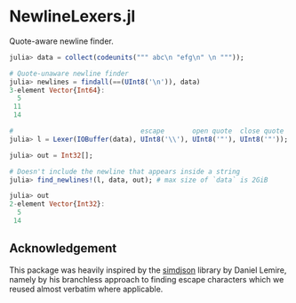 # NewlineLexers.jl

Quote-aware newline finder.

```julia
julia> data = collect(codeunits(""" abc\n "efg\n" \n """));

# Quote-unaware newline finder
julia> newlines = findall(==(UInt8('\n')), data)
3-element Vector{Int64}:
  5
 11
 14

#                                escape       open quote  close quote
julia> l = Lexer(IOBuffer(data), UInt8('\\'), UInt8('"'), UInt8('"'));

julia> out = Int32[];

# Doesn't include the newline that appears inside a string
julia> find_newlines!(l, data, out); # max size of `data` is 2GiB

julia> out
2-element Vector{Int32}:
  5
 14
```

## Acknowledgement

This package was heavily inspired by the [simdjson](https://github.com/simdjson/simdjson) library by Daniel Lemire, namely by his branchless approach to finding escape characters which we reused almost verbatim where applicable.